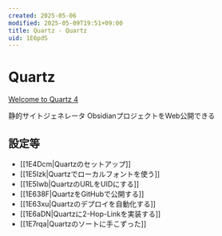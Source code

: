 ```yaml
---
created: 2025-05-06
modified: 2025-05-09T19:51+09:00
title: Quartz - Quartz
uid: 1E6pdS
---
```


# Quartz

[Welcome to Quartz 4](https://quartz.jzhao.xyz/)

静的サイトジェネレータ
ObsidianプロジェクトをWeb公開できる

## 設定等

- [[1E4Dcm|Quartzのセットアップ]]
- [[1E5Izk|Quartzでローカルフォントを使う]]
- [[1E5Iwb|QuartzのURLをUIDにする]]
- [[1E638F|QuartzをGitHubで公開する]]
- [[1E63xu|Quartzのデプロイを自動化する]]
- [[1E6aDN|Quartzに2-Hop-Linkを実装する]]
- [[1E7rqa|Quartzのソートに手こずった]]